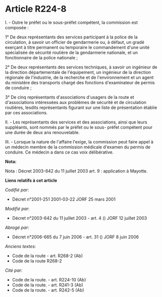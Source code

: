 # Article R224-8

I. - Outre le préfet ou le sous-préfet compétent, la commission est composée :

1° De deux représentants des services participant à la police de la circulation, à savoir un officier de gendarmerie ou, à
défaut, un gradé exerçant à titre permanent ou temporaire le commandement d'une unité spécialisée de sécurité routière de la
gendarmerie nationale, et un fonctionnaire de la police nationale ;

2° De deux représentants des services techniques, à savoir un ingénieur de la direction départementale de l'équipement, un
ingénieur de la direction régionale de l'industrie, de la recherche et de l'environnement et un agent du ministère des
transports chargé des fonctions d'examinateur de permis de conduire ;

3° De cinq représentants d'associations d'usagers de la route et d'associations intéressées aux problèmes de sécurité et de
circulation routières, lesdits représentants figurant sur une liste de présentation établie par ces associations.

II. - Les représentants des services et des associations, ainsi que leurs suppléants, sont nommés par le préfet ou le sous-
préfet compétent pour une durée de deux ans renouvelable.

III. - Lorsque la nature de l'affaire l'exige, la commission peut faire appel à un médecin membre de la commission médicale
d'examen du permis de conduire. Ce médecin a dans ce cas voix délibérative.

**Nota:**

Nota : Décret 2003-642 du 11 juillet 2003 art. 9 : application à Mayotte.

**Liens relatifs à cet article**

_Codifié par_:

  - Décret n°2001-251 2001-03-22 JORF 25 mars 2001

_Modifié par_:

  - Décret n°2003-642 du 11 juillet 2003 - art. 4 () JORF 12 juillet 2003

_Abrogé par_:

  - Décret n°2006-665 du 7 juin 2006 - art. 31 () JORF 8 juin 2006

_Anciens textes_:

  - Code de la route - art. R268-2 (Ab)
  - Code de la route R268-2

_Cité par_:

  - Code de la route. - art. R224-10 (Ab)
  - Code de la route. - art. R241-3 (Ab)
  - Code de la route. - art. R242-5 (Ab)
